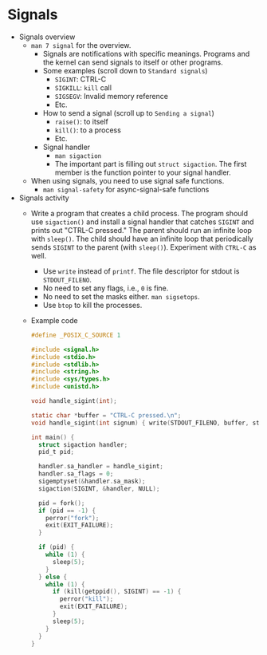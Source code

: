 # Signals

* Signals overview
    * `man 7 signal` for the overview.
        * Signals are notifications with specific meanings. Programs and the kernel can send signals
          to itself or other programs.
        * Some examples (scroll down to `Standard signals`)
            * `SIGINT`: CTRL-C
            * `SIGKILL`: `kill` call
            * `SIGSEGV`: Invalid memory reference
            * Etc.
        * How to send a signal (scroll up to `Sending a signal`)
            * `raise()`: to itself
            * `kill()`: to a process
            * Etc.
        * Signal handler
            * `man sigaction`
            * The important part is filling out `struct sigaction`. The first member is the function
              pointer to your signal handler.
    * When using signals, you need to use signal safe functions.
        * `man signal-safety` for async-signal-safe functions
* Signals activity
    * Write a program that creates a child process. The program should use `sigaction()` and install
      a signal handler that catches `SIGINT` and prints out "CTRL-C pressed." The parent should run
      an infinite loop with `sleep()`. The child should have an infinite loop that periodically
      sends `SIGINT` to the parent (with `sleep()`). Experiment with `CTRL-C` as well.
        * Use `write` instead of `printf`. The file descriptor for stdout is `STDOUT_FILENO`.
        * No need to set any flags, i.e., `0` is fine.
        * No need to set the masks either. `man sigsetops`.
        * Use `btop` to kill the processes.
    * Example code

      ```c
      #define _POSIX_C_SOURCE 1

      #include <signal.h>
      #include <stdio.h>
      #include <stdlib.h>
      #include <string.h>
      #include <sys/types.h>
      #include <unistd.h>

      void handle_sigint(int);

      static char *buffer = "CTRL-C pressed.\n";
      void handle_sigint(int signum) { write(STDOUT_FILENO, buffer, strlen(buffer)); }

      int main() {
        struct sigaction handler;
        pid_t pid;

        handler.sa_handler = handle_sigint;
        handler.sa_flags = 0;
        sigemptyset(&handler.sa_mask);
        sigaction(SIGINT, &handler, NULL);

        pid = fork();
        if (pid == -1) {
          perror("fork");
          exit(EXIT_FAILURE);
        }

        if (pid) {
          while (1) {
            sleep(5);
          }
        } else {
          while (1) {
            if (kill(getppid(), SIGINT) == -1) {
              perror("kill");
              exit(EXIT_FAILURE);
            }
            sleep(5);
          }
        }
      }
      ```
